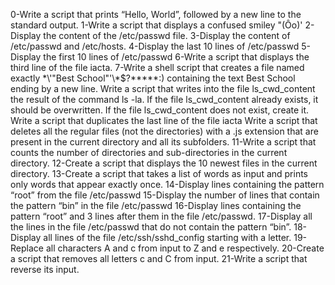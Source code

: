 0-Write a script that prints “Hello, World”, followed by a new line to the standard output.
1-Write a script that displays a confused smiley "(Ôo)'
2-Display the content of the /etc/passwd file.
3-Display the content of /etc/passwd and /etc/hosts.
4-Display the last 10 lines of /etc/passwd
5-Display the first 10 lines of /etc/passwd
6-Write a script that displays the third line of the file iacta.
7-Write a shell script that creates a file named exactly \*\\'"Best School"\'\\*$\?\*\*\*\*\*:) containing the text Best School ending by a new line.
Write a script that writes into the file ls_cwd_content the result of the command ls -la. If the file ls_cwd_content already exists, it should be overwritten. If the file ls_cwd_content does not exist, create it.
Write a script that duplicates the last line of the file iacta
Write a script that deletes all the regular files (not the directories) with a .js extension that are present in the current directory and all its subfolders.
11-Write a script that counts the number of directories and sub-directories in the current directory.
12-Create a script that displays the 10 newest files in the current directory.
13-Create a script that takes a list of words as input and prints only words that appear exactly once.
14-Display lines containing the pattern “root” from the file /etc/passwd
15-Display the number of lines that contain the pattern “bin” in the file /etc/passwd
16-Display lines containing the pattern “root” and 3 lines after them in the file /etc/passwd.
17-Display all the lines in the file /etc/passwd that do not contain the pattern “bin”.
18-Display all lines of the file /etc/ssh/sshd_config starting with a letter.
19-Replace all characters A and c from input to Z and e respectively.
20-Create a script that removes all letters c and C from input.
21-Write a script that reverse its input.
